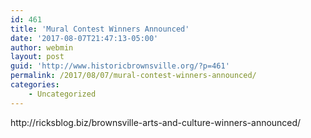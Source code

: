 ```yaml
---
id: 461
title: 'Mural Contest Winners Announced'
date: '2017-08-07T21:47:13-05:00'
author: webmin
layout: post
guid: 'http://www.historicbrownsville.org/?p=461'
permalink: /2017/08/07/mural-contest-winners-announced/
categories:
    - Uncategorized
---
```


<p>http://ricksblog.biz/brownsville-arts-and-culture-winners-announced/</p>
